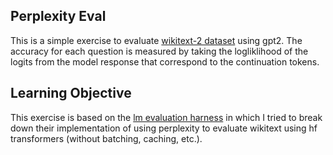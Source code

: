 ## Perplexity Eval
This is a simple exercise to evaluate [wikitext-2 dataset](https://huggingface.co/datasets/EleutherAI/wikitext_document_level/viewer/wikitext-2-v1/test?views%5B%5D=wikitext_2_v1_test) using gpt2. The accuracy for each question is measured by taking the logliklihood of the logits from the model response that correspond to the continuation tokens. 

## Learning Objective

This exercise is based on the [lm evaluation harness](https://github.com/EleutherAI/lm-evaluation-harness) in which I tried to break down their implementation of using perplexity to evaluate wikitext using hf transformers (without batching, caching, etc.).
